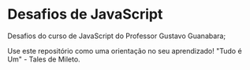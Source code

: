 # Desafios de JavaScript
 Desafios do curso de JavaScript do Professor Gustavo Guanabara;
 
 Use este repositório como uma orientação no seu aprendizado!
 "Tudo é Um" - Tales de Mileto.
